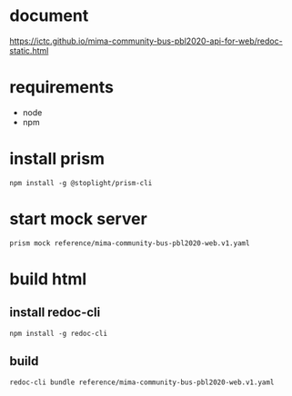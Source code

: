 # document

https://ictc.github.io/mima-community-bus-pbl2020-api-for-web/redoc-static.html

# requirements
- node
- npm

# install prism
```
npm install -g @stoplight/prism-cli
```

# start mock server
```
prism mock reference/mima-community-bus-pbl2020-web.v1.yaml
```


# build html
## install redoc-cli
```
npm install -g redoc-cli
```

## build
```
redoc-cli bundle reference/mima-community-bus-pbl2020-web.v1.yaml
```
